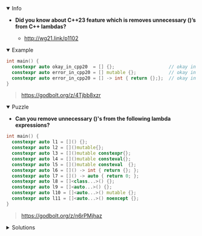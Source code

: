<details open><summary>Info</summary><p>

* **Did you know about C++23 feature which is removes unnecessary ()’s from C++ lambdas?**

  * http://wg21.link/p1102

</p></details><details open><summary>Example</summary><p>

```cpp
int main() {
  constexpr auto okay_in_cpp20  = [] {};                    // okay in C++20
  constexpr auto error_in_cpp20 = [] mutable {};            // okay in C++23
  constexpr auto error_in_cpp20 = [] -> int { return {};};  // okay in C++23
}
```

> https://godbolt.org/z/4Tjbb8xzr

</p></details><details open><summary>Puzzle</summary><p>

* **Can you remove unnecessary ()'s from the following lambda expressions?**

```cpp
int main() {
  constexpr auto l1 = []() {};
  constexpr auto l2 = []()mutable{};
  constexpr auto l3 = []()mutable constexpr{};
  constexpr auto l4 = []()mutable consteval{};
  constexpr auto l5 = []()mutable consteval  {};
  constexpr auto l6 = []() -> int { return {}; };
  constexpr auto l7 = []() -> auto { return 0; };
  constexpr auto l8 = []<class...>() {};
  constexpr auto l9 = []<auto...>() {};
  constexpr auto l10 = []<auto...>() mutable {};
  constexpr auto l11 = []<auto...>() noexcept {};
}
```

> https://godbolt.org/z/n6rPMjhaz

</p></details><details><summary>Solutions</summary><p>
